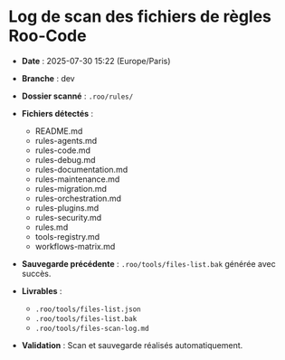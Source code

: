 # Log de scan des fichiers de règles Roo-Code

- **Date** : 2025-07-30 15:22 (Europe/Paris)
- **Branche** : dev
- **Dossier scanné** : `.roo/rules/`
- **Fichiers détectés** :
  - README.md
  - rules-agents.md
  - rules-code.md
  - rules-debug.md
  - rules-documentation.md
  - rules-maintenance.md
  - rules-migration.md
  - rules-orchestration.md
  - rules-plugins.md
  - rules-security.md
  - rules.md
  - tools-registry.md
  - workflows-matrix.md

- **Sauvegarde précédente** : `.roo/tools/files-list.bak` générée avec succès.

- **Livrables** :
  - `.roo/tools/files-list.json`
  - `.roo/tools/files-list.bak`
  - `.roo/tools/files-scan-log.md`

- **Validation** : Scan et sauvegarde réalisés automatiquement.
